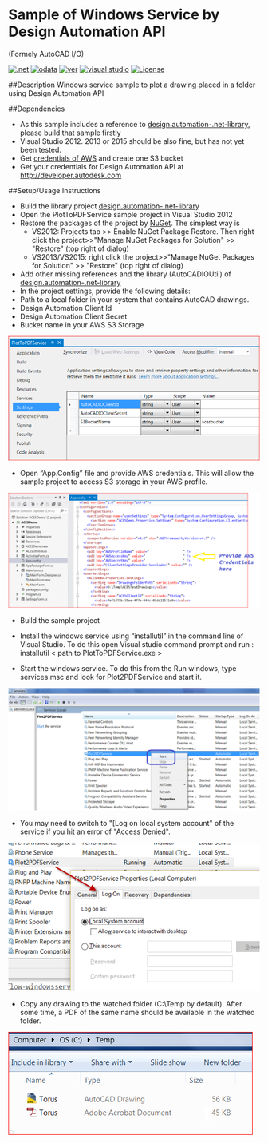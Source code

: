 # Sample of Windows Service by Design Automation API
(Formely AutoCAD I/O)

[![.net](https://img.shields.io/badge/.net-4.5-green.svg)](http://www.microsoft.com/en-us/download/details.aspx?id=30653)
[![odata](https://img.shields.io/badge/odata-4.0-yellow.svg)](http://www.odata.org/documentation/)
[![ver](https://img.shields.io/badge/Design%20Automation%20API-2.0-blue.svg)](https://developer.autodesk.com/api/autocadio/v2/)
[![visual studio](https://img.shields.io/badge/Visual%20Studio-2012%7C2013%7C2015-blue.svg)](https://www.visualstudio.com/)
[![License](http://img.shields.io/:license-mit-red.svg)](http://opensource.org/licenses/MIT)

##Description
Windows service sample to plot a drawing placed in a folder using Design Automation API
 
##Dependencies
* As this sample includes a reference to  [design.automation-.net-library](https://github.com/Developer-Autodesk/design.automation-.net-library), please build that sample firstly  
* Visual Studio 2012. 2013 or 2015 should be also fine, but has not yet been tested.
* Get [credentials of AWS](http://docs.aws.amazon.com/general/latest/gr/aws-security-credentials.html) and create one S3 bucket
* Get your credentials for Design Automation API at http://developer.autodesk.com

##Setup/Usage Instructions
* Build the library project [design.automation-.net-library](https://github.com/Developer-Autodesk/design.automation-.net-library)
* Open the PlotToPDFService sample project in Visual Studio 2012
* Restore the packages of the project by [NuGet](https://www.nuget.org/). The simplest way is
  * VS2012: Projects tab >> Enable NuGet Package Restore. Then right click the project>>"Manage NuGet Packages for Solution" >> "Restore" (top right of dialog)
  * VS2013/VS2015:  right click the project>>"Manage NuGet Packages for Solution" >> "Restore" (top right of dialog)
* Add other missing references and the library (AutoCADIOUtil) of [design.automation-.net-library](https://github.com/Developer-Autodesk/design.automation-.net-library)
* In the project settings, provide the following details:
 * Path to a local folder in your system that contains AutoCAD drawings.
 * Design Automation Client Id
 * Design Automation Client Secret
 * Bucket name in your AWS S3 Storage
 
![Picture](./assets/1.PNG)
 
* Open “App.Config” file and provide AWS credentials. This will allow the sample project to access S3 storage in your AWS profile.
 
![Picture](./assets/2.png)
 
* Build the sample project

* Install the windows service using “installutil” in the command line of Visual Studio. To do this open Visual studio command prompt and run : 
     installutil < path to PlotToPDFService.exe >

* Start the windows service. To do this from the Run windows, type services.msc and look for Plot2PDFService and start it.

![Picture](./assets/3.png)

* You may need to switch to "[Log on local system account" of the service if you hit an error of "Access Denied".

![Picture](./assets/winservlogon.png)

* Copy any drawing to the watched folder (C:\Temp by default). After some time, a PDF of the same name should be available in the watched folder.

![Picture](./assets/4.PNG)
